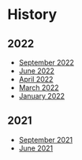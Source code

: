 # History
## 2022
- <a href="https://firefoxux.github.io/design-systems-newsletter/2022/september/Sep-12-2022.html" title="September 2022">September 2022</a>
- <a href="https://firefoxux.github.io/design-systems-newsletter/2022/june/Jun-13-2022.html" title="June 2022">June 2022</a>
- <a href="https://firefoxux.github.io/design-systems-newsletter/2022/april/Apr-28-2022.html" title="April 2022">April 2022</a>
- <a href="https://firefoxux.github.io/design-systems-newsletter/2022/march/Mar-4-2022.html" title="March 2022">March 2022</a>
- <a href="https://firefoxux.github.io/design-systems-newsletter/2022/january/Jan-19-2022.html" title="January 2022">January 2022</a>

## 2021
- <a href="https://firefoxux.github.io/design-systems-newsletter/2021/september/Sep-23-2022.html" title="September 2021">September 2021</a>
- <a href="https://firefoxux.github.io/design-systems-newsletter/2021/june/Jun-25-2022.html" title="June 2021">June 2021</a>
